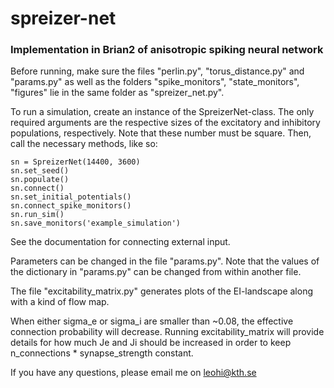 # spreizer-net
### Implementation in Brian2 of anisotropic spiking neural network

Before running, make sure the files "perlin.py", "torus_distance.py" and "params.py" as well as the folders "spike_monitors", "state_monitors", "figures" lie in the same folder as "spreizer_net.py".

To run a simulation, create an instance of the SpreizerNet-class. The only required arguments are the respective sizes of the excitatory and inhibitory populations, respectively. Note that these number must be square. Then, call the necessary methods, like so:

    sn = SpreizerNet(14400, 3600)  
    sn.set_seed()  
    sn.populate()  
    sn.connect()  
    sn.set_initial_potentials()  
    sn.connect_spike_monitors()  
    sn.run_sim()  
    sn.save_monitors('example_simulation')  

See the documentation for connecting external input.

Parameters can be changed in the file "params.py". Note that the values of the dictionary in "params.py" can be changed from within another file.

The file "excitability_matrix.py" generates plots of the EI-landscape along with a kind of flow map. 

When either sigma_e or sigma_i are smaller than ~0.08, the effective connection probability will decrease. Running excitability_matrix will provide details for how much Je and Ji should be increased in order to keep n_connections * synapse_strength constant.

If you have any questions, please email me on leohi@kth.se
